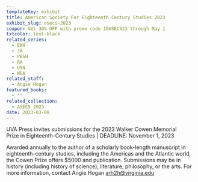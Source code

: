 ```yaml
---
templateKey: exhibit
title: American Society For Eighteenth Century Studies 2023
exhibit_slug: asecs-2023
coupon: Get 30% OFF with promo code 10ASECS23 through May 1
txtcolor: text-black
related_series:
  - EAH
  - JA
  - PBSH
  - RA
  - USN
  - WEA
related_staff:
  - Angie Hogan
featured_books:
  - ""
related_collection:
  - ASECS 2023
date: 2023-03-08
---
```

UVA Press invites submissions for the 2023 Walker Cowen Memorial Prize in Eighteenth-Century Studies | DEADLINE: November 1, 2023

Awarded annually to the author of a scholarly book-length manuscript in eighteenth-century studies, including the Americas and the Atlantic world, the Cowen Prize offers $5000 and publication. Submissions may be in history (including history of science), literature, philosophy, or the arts. For more information, contact Angie Hogan [arh2h@virginia.edu](mailto:arh2h@virginia.edu)